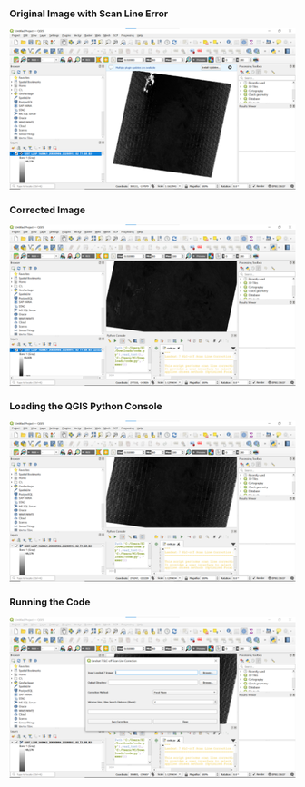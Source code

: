### Original Image with Scan Line Error
![Band 3 2008 scan line error](https://raw.githubusercontent.com/PrinceAlwish/scan_line_correction/main/Band%203%202008%20scan%20line%20error.png)

### Corrected Image
![Corrected Image](https://raw.githubusercontent.com/PrinceAlwish/scan_line_correction/main/Corrected%20Image.png)

### Loading the QGIS Python Console
![Load the QGIS Python Console](https://raw.githubusercontent.com/PrinceAlwish/scan_line_correction/main/Load%20the%20QGIS%20Python%20Console.png)

### Running the Code
![Run the code](https://raw.githubusercontent.com/PrinceAlwish/scan_line_correction/main/Run%20the%20code.png)
